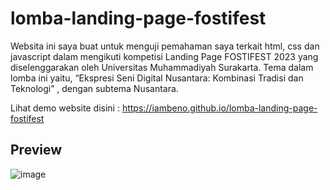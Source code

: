 # lomba-landing-page-fostifest
Websita ini saya buat untuk menguji pemahaman saya terkait html, css dan javascript dalam mengikuti kompetisi Landing Page FOSTIFEST 2023 yang diselenggarakan oleh Universitas Muhammadiyah Surakarta.  Tema dalam lomba ini yaitu, “Ekspresi Seni Digital Nusantara: Kombinasi Tradisi dan Teknologi” , dengan subtema Nusantara.

Lihat demo website disini : https://iambeno.github.io/lomba-landing-page-fostifest
## Preview
![image](https://github.com/iambeno/lomba-landing-page-fostifest/assets/132084722/a31cc553-8471-4f30-baf8-b38e8806181c)


